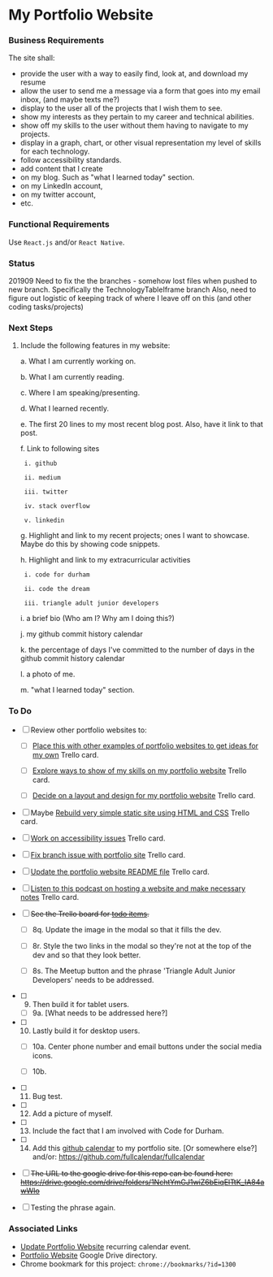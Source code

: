 # My Portfolio Website

### Business Requirements

The site shall:

* provide the user with a way to easily find, look at, and download my resume
* allow the user to send me a message via a form that goes into my email inbox, (and maybe texts me?)
* display to the user all of the projects that I wish them to see.
* show my interests as they pertain to my career and technical abilities.
* show off my skills to the user without them having to navigate to my projects.
* display in a graph, chart, or other visual representation my level of skills for each technology.
* follow accessibility standards.
* add content that I create
 * on my blog. Such as "what I learned today" section.
 * on my LinkedIn account,
 * on my twitter account,
 * etc.

### Functional Requirements

Use `React.js` and/or `React Native`.

### Status
201909
Need to fix the the branches - somehow lost files when pushed to new branch. Specifically the TechnologyTableIframe branch
Also, need to figure out logistic of keeping track of where I leave off on this (and other coding tasks/projects)

### Next Steps
1. Include the following features in my website:

    a. What I am currently working on.

    b. What I am currently reading.
   
    c. Where I am speaking/presenting.

    d. What I learned recently.

    e. The first 20 lines to my most recent blog post. Also, have it link to that post.

    f. Link to following sites

        i. github

        ii. medium

        iii. twitter

        iv. stack overflow

        v. linkedin

    g. Highlight and link to my recent projects; ones I want to showcase. Maybe do this by showing code snippets. 

    h. Highlight and link to my extracurricular activities

        i. code for durham

        ii. code the dream

        iii. triangle adult junior developers

    i. a brief bio (Who am I? Why am I doing this?)

    j. my github commit history calendar

    k. the percentage of days I've committed to the number of days in the github commit history calendar

    l. a photo of me.

    m. "what I learned today" section.


### To Do
- [ ] Review other portfolio websites to:

	- [ ] [Place this with other examples of portfolio websites to get ideas for my own](https://trello.com/c/1JHiHOMI/485-place-this-with-other-examples-of-portfolio-websites-to-consider) Trello card.

	- [ ] [Explore ways to show of my skills on my portfolio website](https://trello.com/c/2oLiIllY/481-explore-ways-to-show-of-my-skills-on-my-portfolio-website) Trello card.

	- [ ] [Decide on a layout and design for my portfolio website](https://trello.com/c/8Xdj7duH/482-decide-on-a-layout-and-design-for-my-portfolio-website) Trello card.

- [ ] Maybe [Rebuild very simple static site using HTML and CSS](https://trello.com/c/FDIB9ePE/163-rebuild-very-simple-static-site-using-html-and-css) Trello card.

- [ ] [Work on accessibility issues](https://trello.com/c/QiXs2V0r/164-work-on-accessibility-issues?menu=filter&filter=due:incomplete) Trello card.

- [ ] [Fix branch issue with portfolio site](https://trello.com/c/PxEFMj5s/374-fix-branch-issue-with-portfolio-site) Trello card.

- [ ] [Update the portfolio website README file](https://trello.com/c/hCRC1EG6/483-update-the-portfolio-website-readme-file) Trello card.

- [ ] [Listen to this podcast on hosting a website and make necessary notes](https://trello.com/c/QTWzA4bv/480-list-to-this-podcast-on-hosting-a-website-and-make-necessary-notes) Trello card.

- [ ] ~~See the Trello board for [todo items](https://trello.com/c/dJHqhhfU/90-update-clean-up-portfolio-website-https-jamiebortgithubio).~~

  - [ ] 8q. Update the image in the modal so that it fills the dev.

  - [ ] 8r. Style the two links in the modal so they're not at the top of the dev and so that they look better.

  - [ ] 8s. The Meetup button and the phrase 'Triangle Adult Junior Developers' needs to be addressed.


- [ ] 9. Then build it for tablet users.

  - [ ] 9a. [What needs to be addressed here?]

- [ ] 10. Lastly build it for desktop users.

  - [ ] 10a. Center phone number and email buttons under the social media icons.

  - [ ] 10b. 

- [ ] 11. Bug test.

- [ ] 12. Add a picture of myself.

- [ ] 13. Include the fact that I am involved with Code for Durham.

- [ ] 14. Add this [github calendar](https://github.com/IonicaBizau/github-calendar) to my portfolio site. [Or somewhere else?] and/or: https://github.com/fullcalendar/fullcalendar

- [ ] ~~The URL to the google drive for this repo can be found here: https://drive.google.com/drive/folders/1NchtYmGJ1wiZ6bEiqElTtK_IA84awWIo~~

- [ ] Testing the phrase again.

### Associated Links
* [Update Portfolio Website](https://calendar.google.com/calendar/r/search?q=Update%20Portfolio%20Website) recurring calendar event.
* [Portfolio Website](https://drive.google.com/drive/folders/1NchtYmGJ1wiZ6bEiqElTtK_IA84awWIo) Google Drive directory.
* Chrome bookmark for this project: `chrome://bookmarks/?id=1300`